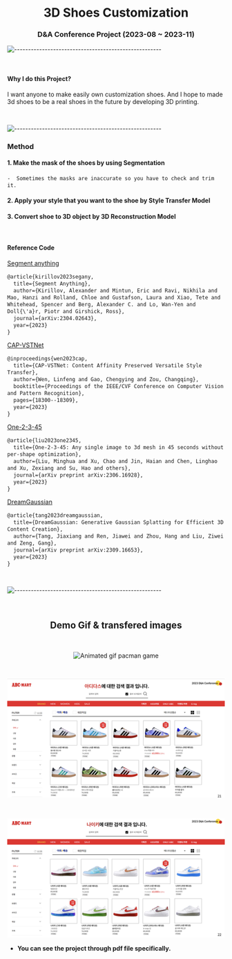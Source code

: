 <h1 align = "center"> 3D Shoes Customization </h1>

<h3 align="center"> D&A Conference Project  (2023-08 ~ 2023-11) </h3>


![-----------------------------------------------------](https://raw.githubusercontent.com/andreasbm/readme/master/assets/lines/rainbow.png)

<br>

#### Why I do this Project?
I want anyone to make easily own customization shoes. And I hope to made 3d shoes to be a real shoes in the future by developing 3D printing.

<br>


![-----------------------------------------------------](https://raw.githubusercontent.com/andreasbm/readme/master/assets/lines/rainbow.png)


<h3 align="left"> Method </h3>

#### 1. Make the mask of the shoes by using Segmentation
    -  Sometimes the masks are inaccurate so you have to check and trim it.


#### 2. Apply your style that you want to the shoe by Style Transfer Model


#### 3. Convert shoe to 3D object by 3D Reconstruction Model


<br>

<h4 align="left"> Reference Code </h4>

[Segment anything](https://github.com/facebookresearch/segment-anything)
```
@article{kirillov2023segany,
  title={Segment Anything},
  author={Kirillov, Alexander and Mintun, Eric and Ravi, Nikhila and Mao, Hanzi and Rolland, Chloe and Gustafson, Laura and Xiao, Tete and Whitehead, Spencer and Berg, Alexander C. and Lo, Wan-Yen and Doll{\'a}r, Piotr and Girshick, Ross},
  journal={arXiv:2304.02643},
  year={2023}
}
```

[CAP-VSTNet](https://github.com/linfengWen98/CAP-VSTNet)
```
@inproceedings{wen2023cap,
  title={CAP-VSTNet: Content Affinity Preserved Versatile Style Transfer},
  author={Wen, Linfeng and Gao, Chengying and Zou, Changqing},
  booktitle={Proceedings of the IEEE/CVF Conference on Computer Vision and Pattern Recognition},
  pages={18300--18309},
  year={2023}
}
```

[One-2-3-45](https://github.com/One-2-3-45/One-2-3-45)
```
@article{liu2023one2345,
  title={One-2-3-45: Any single image to 3d mesh in 45 seconds without per-shape optimization},
  author={Liu, Minghua and Xu, Chao and Jin, Haian and Chen, Linghao and Xu, Zexiang and Su, Hao and others},
  journal={arXiv preprint arXiv:2306.16928},
  year={2023}
}
```

[DreamGaussian](https://github.com/dreamgaussian/dreamgaussian)
```
@article{tang2023dreamgaussian,
  title={DreamGaussian: Generative Gaussian Splatting for Efficient 3D Content Creation},
  author={Tang, Jiaxiang and Ren, Jiawei and Zhou, Hang and Liu, Ziwei and Zeng, Gang},
  journal={arXiv preprint arXiv:2309.16653},
  year={2023}
}
```
<br>

![-----------------------------------------------------](https://raw.githubusercontent.com/andreasbm/readme/master/assets/lines/rainbow.png)

<br>
<div align="center">

<h2 align="center"> Demo Gif & transfered images </h2>

<br>

<p float="center">
  <img src="video.gif" alt="Animated gif pacman game" height="360px" width="640px" />
</p>

</div>


<br>
<div align="center">

![stronghold logo](result1.png)

<br>

![stronghold logo](result2.png)
</div>


- **You can see the project through pdf file specifically.**
